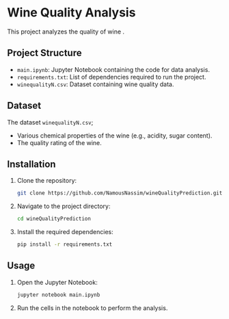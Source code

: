 # Wine Quality Analysis

This project analyzes the quality of wine . 


## Project Structure

- `main.ipynb`: Jupyter Notebook containing the code for data analysis.
- `requirements.txt`: List of dependencies required to run the project.
- `winequalityN.csv`: Dataset containing wine quality data.

## Dataset

The dataset `winequalityN.csv`;

- Various chemical properties of the wine (e.g., acidity, sugar content).
- The quality rating of the wine.

## Installation

1. Clone the repository:
    ```sh
    git clone https://github.com/NamousNassim/wineQualityPrediction.git
    ```
2. Navigate to the project directory:
    ```sh
    cd wineQualityPrediction
    ```
3. Install the required dependencies:
    ```sh
    pip install -r requirements.txt
    ```

## Usage

1. Open the Jupyter Notebook:
    ```sh
    jupyter notebook main.ipynb
    ```
2. Run the cells in the notebook to perform the analysis.

 